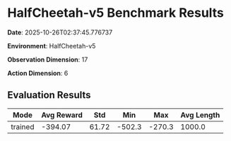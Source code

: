# HalfCheetah-v5 Benchmark Results

**Date**: 2025-10-26T02:37:45.776737

**Environment**: HalfCheetah-v5

**Observation Dimension**: 17

**Action Dimension**: 6

## Evaluation Results

| Mode | Avg Reward | Std | Min | Max | Avg Length |
|------|------------|-----|-----|-----|------------|
| trained | -394.07 | 61.72 | -502.3 | -270.3 | 1000.0 |
